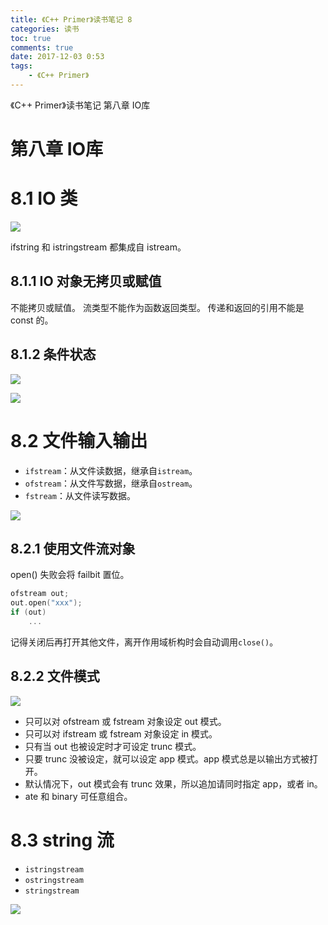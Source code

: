 ```yaml
---
title: 《C++ Primer》读书笔记 8
categories: 读书
toc: true
comments: true
date: 2017-12-03 0:53
tags:
    - 《C++ Primer》
---
```


《C++ Primer》读书笔记 第八章 IO库

<!-- more -->
<!-- toc -->

# 第八章 IO库

8.1 IO 类
==========
![](http://static.ifanze.cn/2018-06-23-15122337573935.jpg)

ifstring 和 istringstream 都集成自 istream。

8.1.1 IO 对象无拷贝或赋值
------------------------

不能拷贝或赋值。
流类型不能作为函数返回类型。
传递和返回的引用不能是 const 的。

8.1.2 条件状态
-------------

![](http://static.ifanze.cn/2018-06-23-15122340445778.jpg)

![](http://static.ifanze.cn/2018-06-23-15122340524000.jpg)


8.2 文件输入输出
===============

- `ifstream`：从文件读数据，继承自`istream`。
- `ofstream`：从文件写数据，继承自`ostream`。
- `fstream`：从文件读写数据。

![](http://static.ifanze.cn/2018-06-23-15122809025479.jpg)

8.2.1 使用文件流对象
------------------

open() 失败会将 failbit 置位。

```c++
ofstream out;
out.open("xxx");
if (out)
    ...
```

记得关闭后再打开其他文件，离开作用域析构时会自动调用`close()`。

8.2.2 文件模式
--------------

![](http://static.ifanze.cn/2018-06-23-15122819839857.jpg)

- 只可以对 ofstream 或 fstream 对象设定 out 模式。
- 只可以对 ifstream 或 fstream 对象设定 in 模式。
- 只有当 out 也被设定时才可设定 trunc 模式。
- 只要 trunc 没被设定，就可以设定 app 模式。app 模式总是以输出方式被打开。
- 默认情况下，out 模式会有 trunc 效果，所以追加请同时指定 app，或者 in。
- ate 和 binary 可任意组合。

8.3 string 流
===============

- `istringstream`
- `ostringstream`
- `stringstream`

![](http://static.ifanze.cn/2018-06-23-15122823729187.jpg)
